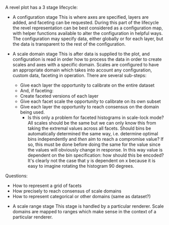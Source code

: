 A revel plot has a 3 stage lifecycle:

* A configuration stage
  This is where axes are specified, layers are added, and faceting can be requested. During this part of the lifecycle the revel representation can be best considered as a configuration map, with helper functions available to alter the configuration in helpful ways. The configuration may specify data, either globally or for each layer, but the data is transparent to the rest of the configuration.
  
* A scale domain stage
  This is after data is supplied to the plot, and configuration is read in order how to process the data in order to create scales and axes with a specific domain. Scales are configured to have an appropriate domain which takes into account any configuration, custom data, faceting in operation.
  There are several sub-steps:
  - Give each layer the opportunity to calibrate on the entire dataset
  - And, if faceting:
  - Create faceted versions of each layer
  - Give each facet scale the opportunity to calibrate on its own subset 
  - Give each layer the opportunity to reach consensus on the domain being used.
    - Is this only a problem for faceted histograms in scale-lock mode? All scales should be the same but we can only know this from taking the extremal values across all facets. Should bins be automatically determined the same way, i.e. determine optimal bins independently and _then_ aim to reach a compromise value? If so, this must be done before doing the same for the value since the values will obviously change in response. In this way value is dependent on the bin specification: how should this be encoded? It's clearly not the case that y is dependent on x because it is easy to imagine rotating the histogram 90 degrees.
  
Questions:
  - How to represent a grid of facets
  - How precisely to reach consensus of scale domains
  - How to represent categorical or other domains (same as dataset?)
  
* A scale range stage
  This stage is handled by a particular renderer. Scale domains are mapped to ranges which make sense in the context of a particular renderer.
  
